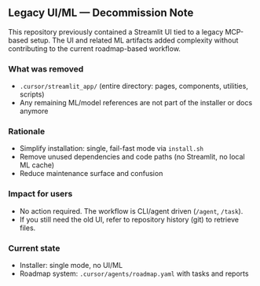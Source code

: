 ## Legacy UI/ML — Decommission Note

This repository previously contained a Streamlit UI tied to a legacy MCP-based setup. The UI and related ML artifacts added complexity without contributing to the current roadmap-based workflow.

### What was removed
- `.cursor/streamlit_app/` (entire directory: pages, components, utilities, scripts)
- Any remaining ML/model references are not part of the installer or docs anymore

### Rationale
- Simplify installation: single, fail-fast mode via `install.sh`
- Remove unused dependencies and code paths (no Streamlit, no local ML cache)
- Reduce maintenance surface and confusion

### Impact for users
- No action required. The workflow is CLI/agent driven (`/agent`, `/task`).
- If you still need the old UI, refer to repository history (git) to retrieve files.

### Current state
- Installer: single mode, no UI/ML
- Roadmap system: `.cursor/agents/roadmap.yaml` with tasks and reports


